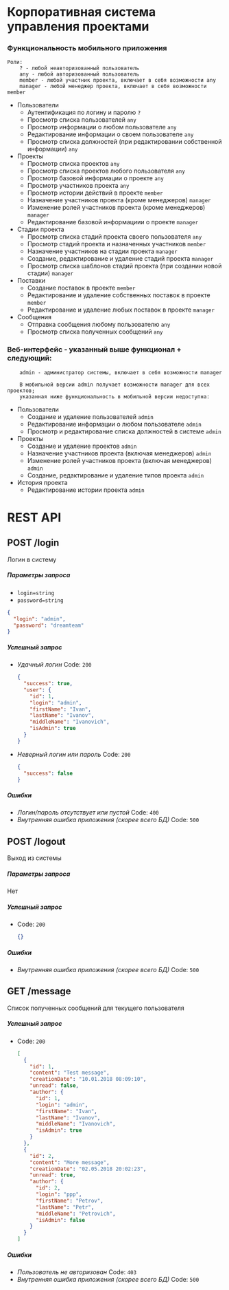 # Корпоративная система управления проектами

### Функциональность мобильного приложения 

```
Роли:
    ? - любой неавторизованный пользователь
    any - любой авторизованный пользователь
    member - любой участник проекта, включает в себя возможности any
    manager - любой менеджер проекта, включает в себя возможности member
```

* Пользователи
    * Аутентификация по логину и паролю `?`
    * Просмотр списка пользователей `any`
    * Просмотр информации о любом пользователе `any`
    * Редактирование информации о своем пользователе `any`
    * Просмотр списка должностей (при редактировании собственной информации) `any`
* Проекты
    * Просмотр списка проектов `any`
    * Просмотр списка проектов любого пользователя `any`
    * Просмотр базовой информации о проекте `any`
    * Просмотр участников проекта `any`
    * Просмотр истории действий в проекте `member`
    * Назначение участников проекта (кроме менеджеров) `manager`
    * Изменение ролей участников проекта (кроме менеджеров) `manager`
    * Редактирование базовой информациии о проекте `manager`
* Стадии проекта
    * Просмотр списка стадий проекта своего пользователя `any`
    * Просмотр стадий проекта и назначенных участников `member`
    * Назначение участников на стадии проекта `manager`
    * Создание, редактирование и удаление стадий проекта `manager`
    * Просмотр списка шаблонов стадий проекта (при создании новой стадии) `manager`
* Поставки
    * Создание поставок в проекте `member`
    * Редактирование и удаление собственных поставок в проекте `member`
    * Редактирование и удаление любых поставок в проекте `manager`
* Сообщения
    * Отправка сообщения любому пользователю `any`
    * Просмотр списка полученных сообщений `any`

### Веб-интерфейс - указанный выше функционал + следующий:

```
    admin - администратор системы, включает в себя возможности manager

    В мобильной версии admin получает возможности manager для всех проектов; 
    указанная ниже функциональность в мобильной версии недоступна:
```

* Пользователи
    * Создание и удаление пользователей `admin`
    * Редактирование информации о любом пользователе `admin`
    * Просмотр и редактирование списка должностей в системе `admin`
* Проекты
    * Создание и удаление проектов `admin`
    * Назначение участников проекта (включая менеджеров) `admin`
    * Изменение ролей участников проекта (включая менеджеров) `admin`
    * Создание, редактирование и удаление типов проекта `admin`
* История проекта
    * Редактирование истории проекта `admin`


# REST API

## POST /login

Логин в систему

##### Параметры запроса

* `login=string`
* `password=string`

```json
{
  "login": "admin",
  "password": "dreamteam"
}
```

##### Успешный запрос

* *Удачный логин* Code: `200` 
  ```json
  {
    "success": true,
    "user": {
      "id": 1,
      "login": "admin",
      "firstName": "Ivan",
      "lastName": "Ivanov",
      "middleName": "Ivanovich",
      "isAdmin": true
    }
  }
  ```
* *Неверный логин или пароль* Code: `200`
  ```json
  {
    "success": false
  }
  ```

##### Ошибки

* *Логин/пароль отсутствует или пустой* Code: `400`
* *Внутренняя ошибка приложения (скорее всего БД)* Code: `500`

## POST /logout

Выход из системы

##### Параметры запроса

Нет

##### Успешный запрос

* Code: `200` 
  ```json
  {}
  ```

##### Ошибки

* *Внутренняя ошибка приложения (скорее всего БД)* Code: `500`

## GET /message

Список полученных сообщений для текущего пользователя

##### Успешный запрос

* Code: `200` 
  ```json
  [
    {
      "id": 1,
      "content": "Test message",
      "creationDate": "10.01.2018 08:09:10",
      "unread": false,
      "author": {
        "id": 1,
        "login": "admin",
        "firstName": "Ivan",
        "lastName": "Ivanov",
        "middleName": "Ivanovich",
        "isAdmin": true
      }
    },
    {
      "id": 2,
      "content": "More message",
      "creationDate": "02.05.2018 20:02:23",
      "unread": true,
      "author": {
        "id": 2,
        "login": "ppp",
        "firstName": "Petrov",
        "lastName": "Petr",
        "middleName": "Petrovich",
        "isAdmin": false
      }
    }
  ]
  ```

##### Ошибки

* *Пользователь не авторизован* Code: `403`
* *Внутренняя ошибка приложения (скорее всего БД)* Code: `500`